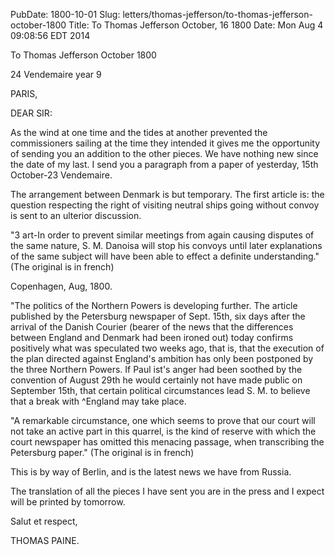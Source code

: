 PubDate: 1800-10-01
Slug: letters/thomas-jefferson/to-thomas-jefferson-october-1800
Title: To Thomas Jefferson October, 16 1800
Date: Mon Aug  4 09:08:56 EDT 2014

   To Thomas Jefferson October 1800

   24 Vendemaire year 9

   PARIS,

   DEAR SIR:

   As the wind at one time and the tides at another prevented the
   commissioners sailing at the time they intended it gives me the
   opportunity of sending you an addition to the other pieces. We have
   nothing new since the date of my last. I send you a paragraph from a paper
   of yesterday, 15th October-23 Vendemaire.

   The arrangement between Denmark is but temporary. The first article is:
   the question respecting the right of visiting neutral ships going without
   convoy is sent to an ulterior discussion.

   "3 art-In order to prevent similar meetings from again causing disputes of
   the same nature, S. M. Danoisa will stop his convoys until later
   explanations of the same subject will have been able to effect a definite
   understanding." (The original is in french)

   Copenhagen, Aug, 1800.

   "The politics of the Northern Powers is developing further. The article
   published by the Petersburg newspaper of Sept. 15th, six days after the
   arrival of the Danish Courier (bearer of the news that the differences
   between England and Denmark had been ironed out) today confirms positively
   what was speculated two weeks ago, that is, that the execution of the plan
   directed against England's ambition has only been postponed by the three
   Northern Powers. If Paul ist's anger had been soothed by the convention of
   August 29th he would certainly not have made public on September 15th,
   that certain political circumstances lead S. M. to believe that a break
   with ^England may take place.

   "A remarkable circumstance, one which seems to prove that our court will
   not take an active part in this quarrel, is the kind of reserve with which
   the court newspaper has omitted this menacing passage, when transcribing
   the Petersburg paper." (The original is in french)

   This is by way of Berlin, and is the latest news we have from Russia.

   The translation of all the pieces I have sent you are in the press and I
   expect will be printed by tomorrow.

   Salut et respect,

   THOMAS PAINE.


